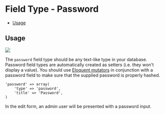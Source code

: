 # Field Type - Password

- [Usage](#usage)

<a name="usage"></a>
## Usage

<img src="https://raw.github.com/FrozenNode/Laravel-Administrator/master/examples/images/field-type-password.png" />

The `password` field type should be any text-like type in your database. Password field types are automatically created as setters (i.e. they won't display a value). You should use [Eloquent mutators](http://laravel.com/docs/eloquent#accessors-and-mutators) in conjunction with a password field to make sure that the supplied password is properly hashed.

	'password' => array(
		'type' => 'password',
		'title' => 'Password',
	)

In the edit form, an admin user will be presented with a password input.
